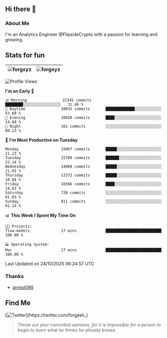 ## Hi there 👋

### About Me

I'm an Analytics Engineer @FlipsideCrypto with a passion for learning and growing.
  
## Stats for fun

| <img align="center" src="https://github-readme-streak-stats.herokuapp.com/?user=forgxyz&theme=tokyonight" alt="forgxyz" /> | <img align="center" src="https://github-readme-stats.vercel.app/api?username=forgxyz&theme=tokyonight&show_icons=true" alt="forgxyz" /> |
| ------------- |------------- |


<!--START_SECTION:waka-->
![Profile Views](http://img.shields.io/badge/Profile%20Views-0-blue)

**I'm an Early 🐤** 

```text
🌞 Morning                22345 commits       ████████░░░░░░░░░░░░░░░░░   31.49 % 
🌆 Daytime                38035 commits       █████████████░░░░░░░░░░░░   53.60 % 
🌃 Evening                10420 commits       ████░░░░░░░░░░░░░░░░░░░░░   14.68 % 
🌙 Night                  161 commits         ░░░░░░░░░░░░░░░░░░░░░░░░░   00.23 % 
```
📅 **I'm Most Productive on Tuesday** 

```text
Monday                   15067 commits       █████░░░░░░░░░░░░░░░░░░░░   21.23 % 
Tuesday                  15709 commits       ██████░░░░░░░░░░░░░░░░░░░   22.14 % 
Wednesday                14908 commits       █████░░░░░░░░░░░░░░░░░░░░   21.01 % 
Thursday                 13372 commits       █████░░░░░░░░░░░░░░░░░░░░   18.84 % 
Friday                   10366 commits       ████░░░░░░░░░░░░░░░░░░░░░   14.61 % 
Saturday                 728 commits         ░░░░░░░░░░░░░░░░░░░░░░░░░   01.03 % 
Sunday                   811 commits         ░░░░░░░░░░░░░░░░░░░░░░░░░   01.14 % 
```


📊 **This Week I Spent My Time On** 

```text
🐱‍💻 Projects: 
flow-models              17 mins             █████████████████████████   100.00 % 

💻 Operating System: 
Mac                      17 mins             █████████████████████████   100.00 % 
```


 Last Updated on 24/10/2025 06:24:57 UTC
<!--END_SECTION:waka-->

### Thanks
 - [anmol098](https://github.com/anmol098/waka-readme-stats/)
  
## Find Me
[![Twitter](https://img.shields.io/twitter/url/https/twitter.com/forgash_.svg?style=social&label=Follow%20%40forgash_)](https://twitter.com/forgash_)


> *Throw out your conceited opinions, for it is impossible for a person to begin to learn what he thinks he already knows.* 
